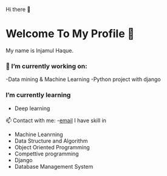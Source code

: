 Hi there 👋  <br/>
# Welcome To My Profile 👋

My name is Injamul Haque.
### 🔭 I’m currently working on:
  -Data mining & Machine Learning
  -Python project with django

###  I’m currently learning

- Deep learning

📫 Contact with me:
  -[email](mailto:injamulhaque9117@gmail.com)
I have skill in
- Machine Leanrning 
- Data Structure and Algorithm
- Object Oriented Programming
- Compettive programming
- Django
- Database Management System

<!--
**injamul3798/injamul3798** is a ✨ _special_ ✨ repository because its `README.md` (this file) appears on your GitHub profile.

Here are some ideas to get you started:

- 🔭 I’m currently working on Object Oriented Programming
- 🌱 I’m currently learning Database management System
- 👯 I’m looking to collaborate on some project based on OOP
- 🤔 I’m looking for help with ...
- 💬 Ask me about ...
- 📫 How to reach me: injamul15-3798@diu.edu.bd
- 😄 Pronouns: ...
- ⚡ Fun fact: ...
-->

